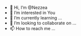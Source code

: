 - 👋 Hi, I’m @Nezzea
- 👀 I’m interested in You
- 🌱 I’m currently learning ...
- 💞️ I’m looking to collaborate on ...
- 📫 How to reach me ...

<!---
Nezzea/Nezzea is a ✨ special ✨ repository because its `README.md` (this file) appears on your GitHub profile.
You can click the Preview link to take a look at your changes.
--->
